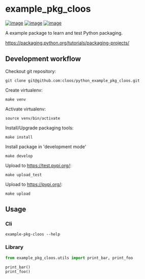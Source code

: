 # example_pkg_cloos

[![image](https://img.shields.io/pypi/v/example_pkg_cloos.svg)](https://pypi.org/project/example-pkg-cloos)
[![image](https://img.shields.io/pypi/l/example_pkg_cloos.svg)](https://pypi.org/project/example-pkg-cloos)
[![image](https://img.shields.io/pypi/pyversions/example_pkg_cloos.svg)](https://pypi.org/project/example-pkg-cloos)

A example package to learn and test Python packaging.

https://packaging.python.org/tutorials/packaging-projects/

## Development workflow

Checkout git repository:

```shell
git clone git@github.com:cloos/python_example_pkg_cloos.git
```

Create virtualenv:

```shell
make venv
```

Activate virtualenv:

```shell
source venv/bin/activate
```

Install/Upgrade packaging tools:

```shell
make install
```

Install package in 'development mode'

```shell
make develop
```

Upload to https://test.pypi.org/:

```shell
make upload_test
```

Upload to https://pypi.org/:

```shell
make upload
```

## Usage

### Cli

```shell
example-pkg-cloos --help
```

### Library

```python
from example_pkg_cloos.utils import print_bar, print_foo

print_bar()
print_foo()
```
